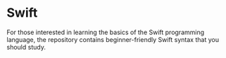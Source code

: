 # Swift
For those interested in learning the basics of the Swift programming language, the repository contains beginner-friendly Swift syntax that you should study.
